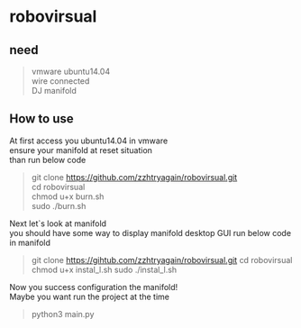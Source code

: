 robovirsual
===
need
---
> vmware ubuntu14.04  
> wire connected  
> DJ manifold

How to use
---
At first access you ubuntu14.04 in vmware  
ensure your manifold at reset situation  
than run below code

> git clone https://github.com/zzhtryagain/robovirsual.git  
> cd robovirsual  
> chmod u+x burn.sh  
> sudo ./burn.sh

Next let`s look at manifold  
you should have some way to display manifold desktop GUI
run below code in manifold

> git clone https://gihtub.com/zzhtryagain/robovirsual.git
> cd robovirsual
> chmod u+x instal_l.sh
> sudo ./instal_l.sh

Now you success configuration the manifold!  
Maybe you want run the project at the time
> python3 main.py